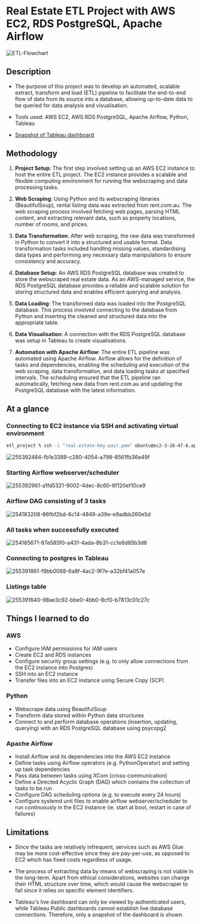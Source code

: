 # Real Estate ETL Project with AWS EC2, RDS PostgreSQL, Apache Airflow

![ETL-Flowchart](https://github.com/phong002/real-estate-etl/assets/47654096/6dbd3ab4-cd32-4a4b-9f2e-ddac311190a0)

## Description 
- The purpose of this project was to develop an automated, scalable extract, transform and load (ETL) pipeline to facilitate the end-to-end flow of data from its source into a database, allowing up-to-date data to be queried for data analysis and visualisation.

- Tools used: AWS EC2, AWS RDS PostgreSQL, Apache Airflow, Python, Tableau

- [Snapshot of Tableau dashboard](https://public.tableau.com/views/real-estate_16899622401130/Dashboard1?:language=en-GB&publish=yes&:display_count=n&:origin=viz_share_link)


## Methodology

1) **Project Setup**: The first step involved setting up an AWS EC2 instance to host the entire ETL project. The EC2 instance provides a scalable and flexible computing environment for running the webscraping and data processing tasks.

2) **Web Scraping**: Using Python and its webscraping libraries (BeautifulSoup), rental listing data was extracted from rent.com.au. The web scraping process involved fetching web pages, parsing HTML content, and extracting relevant data, such as property locations, number of rooms, and prices.
  
3) **Data Transformation**: After web scraping, the raw data was transformed in Python to convert it into a structured and usable format. Data transformation tasks included handling missing values, standardising data types and performing any necessary data manipulations to ensure consistency and accuracy.
  
4) **Database Setup**: An AWS RDS PostgreSQL database was created to store the webscraped real estate data. As an AWS-managed service, the RDS PostgreSQL database provides a reliable and scalable solution for storing structured data and enables efficient querying and analysis.

5) **Data Loading**: The transformed data was loaded into the PostgreSQL database. This process involved connecting to the database from Python and inserting the cleaned and structured data into the appropriate table.

6) **Data Visualisation**: A connection with the RDS PostgreSQL database was setup in Tableau to create visualisations. 

7) **Automation with Apache Airflow**: The entire ETL pipeline was automated using Apache Airflow. Airflow allows for the definition of tasks and dependencies, enabling the scheduling and execution of the web scraping, data transformation, and data loading tasks at specified intervals. The scheduling ensured that the ETL pipeline ran automatically, fetching new data from rent.com.au and updating the PostgreSQL database with the latest information.


## At a glance
### Connecting to EC2 instance via SSH and activating virtual environment
```zsh
etl_project % ssh -i "real-estate-key-pair.pem" ubuntu@ec2-3-26-47-6.ap-southeast-2.compute.amazonaws.com
```
![255392484-fb1e3389-c280-4054-a798-8561fb36e49f](https://github.com/phong002/real-estate-etl/assets/47654096/09f5092f-502d-4277-b136-f604d685f03b)

### Starting Airflow webserver/scheduler
![255392961-a1fd5321-9002-4dec-8c60-6f120ef10ce9](https://github.com/phong002/real-estate-etl/assets/47654096/3ffced5f-f0bf-4a61-9c1b-91dcd240d520)

### Airflow DAG consisting of 3 tasks
![254183208-86fbf2bd-6c14-4849-a39e-e9adbb260e5d](https://github.com/phong002/real-estate-etl/assets/47654096/860e6fef-b1d9-4938-8216-fad98ca4abf7)

### All tasks when successfully executed
![254185671-87e585f0-a431-4ada-8b31-cc1e6d85b3d6](https://github.com/phong002/real-estate-etl/assets/47654096/d491e360-c82b-46ab-8674-d2775d5eceeb)

### Connecting to postgres in Tableau
![255391861-f9bb0088-6a8f-4ac2-9f7e-a32bf41a057e](https://github.com/phong002/real-estate-etl/assets/47654096/c3370f1f-fd96-4a51-adc5-20792280b265)

### Listings table
![255391640-98ae3c92-bbe0-4bb0-8cf0-b7813c01c27c](https://github.com/phong002/real-estate-etl/assets/47654096/559567a6-a5d0-4918-8d24-7c1ff1d0dc66)


 
## Things I learned to do
### AWS 
- Configure IAM permissions for IAM users
- Create EC2 and RDS instances
- Configure security group settings (e.g. to only allow connections from the EC2 instance into Postgres) 
- SSH into an EC2 instance
- Transfer files into an EC2 instance using Secure Copy (SCP)
### Python
- Webscrape data using BeautifulSoup
- Transform data stored within Python data structures
- Connect to and perform database operations (insertion, updating, querying) with an RDS PostgreSQL database using psycopg2 
### Apache Airflow
- Install Airflow and its dependencies into the AWS EC2 instance 
- Define tasks using Airflow operators (e.g. PythonOperator) and setting up task dependencies
- Pass data between tasks using XCom (cross-communication) 
- Define a Directed Acyclic Graph (DAG) which contains the collection of tasks to be run
- Configure DAG scheduling options (e.g. to execute every 24 hours)
- Configure systemd unit files to enable airflow webserver/scheduler to run continuously in the EC2 instance (ie. start at boot, restart in case of failures)

## Limitations 
- Since the tasks are relatively infrequent, services such as AWS Glue may be more cost-effective since they are pay-per-use, as opposed to EC2 which has fixed costs regardless of usage. 
  
- The process of extracting data by means of webscraping is not viable in the long-term. Apart from ethical considerations, websites can change their HTML structure over time, which would cause the webscraper to fail since it relies on specific element identifiers.

- Tableau's live dashboard can only be viewed by authenticated users, while Tableau Public dashboards cannot establish live database connections. Therefore, only a snapshot of the dashboard is shown. 



















